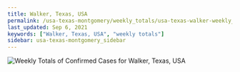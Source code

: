 ```yaml
---
title: Walker, Texas, USA
permalink: /usa-texas-montgomery/weekly_totals/usa-texas-walker-weekly_totals.html
last_updated: Sep 6, 2021
keywords: ["Walker, Texas, USA", "weekly totals"]
sidebar: usa-texas-montgomery_sidebar
---
```


![Weekly Totals of Confirmed Cases for Walker, Texas, USA](/covid_tracker/images/graphs/usa-texas-walker-weekly_totals_graph.png)
